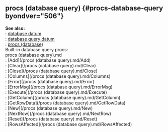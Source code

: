 ## procs (database query) {#procs-database-query byondver="506"}    
**See also:**    
:   [database datum](/database)    
:   [database query datum](/database/query)    
:   [procs (database)](/database/proc)    
Built-in database query procs:    
procs (database query).md    
:   [Add](/procs (database query).md/Add)    
:   [Clear](/procs (database query).md/Clear)    
:   [Close](/procs (database query).md/Close)    
:   [Columns](/procs (database query).md/Columns)    
:   [Error](/procs (database query).md/Error)    
:   [ErrorMsg](/procs (database query).md/ErrorMsg)    
:   [Execute](/procs (database query).md/Execute)    
:   [GetColumn](/procs (database query).md/GetColumn)    
:   [GetRowData](/procs (database query).md/GetRowData)    
:   [New](/procs (database query).md/New)    
:   [NextRow](/procs (database query).md/NextRow)    
:   [Reset](/procs (database query).md/Reset)    
:   [RowsAffected](/procs (database query).md/RowsAffected)  
